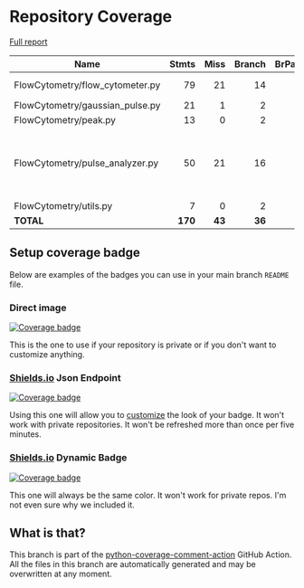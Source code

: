 # Repository Coverage

[Full report](https://htmlpreview.github.io/?https://github.com/MartinPdeS/FlowCytometry/blob/python-coverage-comment-action-data/htmlcov/index.html)

| Name                             |    Stmts |     Miss |   Branch |   BrPart |   Cover |   Missing |
|--------------------------------- | -------: | -------: | -------: | -------: | ------: | --------: |
| FlowCytometry/flow\_cytometer.py |       79 |       21 |       14 |        0 |     69% |   131-153 |
| FlowCytometry/gaussian\_pulse.py |       21 |        1 |        2 |        1 |     91% |        82 |
| FlowCytometry/peak.py            |       13 |        0 |        2 |        0 |    100% |           |
| FlowCytometry/pulse\_analyzer.py |       50 |       21 |       16 |        2 |     56% |69->exit, 84->83, 91-96, 102-120 |
| FlowCytometry/utils.py           |        7 |        0 |        2 |        0 |    100% |           |
|                        **TOTAL** |  **170** |   **43** |   **36** |    **3** | **71%** |           |


## Setup coverage badge

Below are examples of the badges you can use in your main branch `README` file.

### Direct image

[![Coverage badge](https://raw.githubusercontent.com/MartinPdeS/FlowCytometry/python-coverage-comment-action-data/badge.svg)](https://htmlpreview.github.io/?https://github.com/MartinPdeS/FlowCytometry/blob/python-coverage-comment-action-data/htmlcov/index.html)

This is the one to use if your repository is private or if you don't want to customize anything.

### [Shields.io](https://shields.io) Json Endpoint

[![Coverage badge](https://img.shields.io/endpoint?url=https://raw.githubusercontent.com/MartinPdeS/FlowCytometry/python-coverage-comment-action-data/endpoint.json)](https://htmlpreview.github.io/?https://github.com/MartinPdeS/FlowCytometry/blob/python-coverage-comment-action-data/htmlcov/index.html)

Using this one will allow you to [customize](https://shields.io/endpoint) the look of your badge.
It won't work with private repositories. It won't be refreshed more than once per five minutes.

### [Shields.io](https://shields.io) Dynamic Badge

[![Coverage badge](https://img.shields.io/badge/dynamic/json?color=brightgreen&label=coverage&query=%24.message&url=https%3A%2F%2Fraw.githubusercontent.com%2FMartinPdeS%2FFlowCytometry%2Fpython-coverage-comment-action-data%2Fendpoint.json)](https://htmlpreview.github.io/?https://github.com/MartinPdeS/FlowCytometry/blob/python-coverage-comment-action-data/htmlcov/index.html)

This one will always be the same color. It won't work for private repos. I'm not even sure why we included it.

## What is that?

This branch is part of the
[python-coverage-comment-action](https://github.com/marketplace/actions/python-coverage-comment)
GitHub Action. All the files in this branch are automatically generated and may be
overwritten at any moment.
